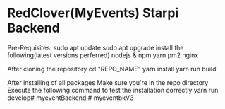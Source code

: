 # RedClover(MyEvents) Starpi Backend

Pre-Requisites:
sudo apt update
sudo apt upgrade
install the following(latest versions perferred)
nodejs & npm
yarn
pm2
nginx

After cloning the repository
cd "REPO_NAME"
yarn install
yarn run build

After installing of all packages
Make sure you're in the repo directory
Execute the following command to test the installation correctly
yarn run develop#   m y e v e n t B a c k e n d  
 #   m y e v e n t b k V 3  
 